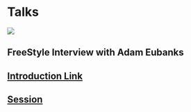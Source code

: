 # Talks

[![](https://img.shields.io/badge/badge-Krishna--Kumar--Tiwari-brightgreen)](https://www.linkedin.com/in/agentkk/)

## FreeStyle Interview with Adam Eubanks

## [Introduction Link](https://docs.google.com/presentation/d/1CuBf-Jv9pKYEu3LeCEnAt9SNZQQZXeAyOVBvjW9f2RQ/edit?usp=sharing)

## [Session](https://www.youtube.com/watch?v=M_WzZ5t8xYo&t=16s)


